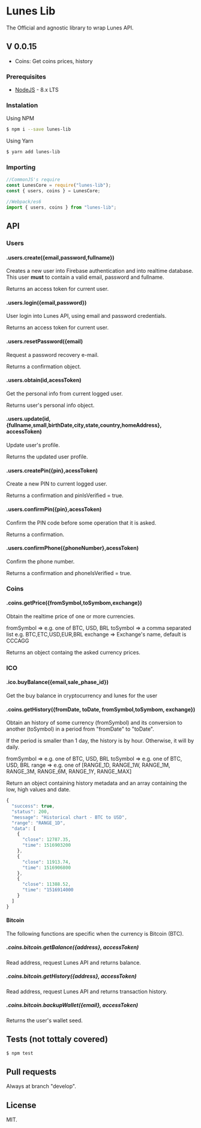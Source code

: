 # Lunes Lib

The Official and agnostic library to wrap Lunes API.

## V 0.0.15

* Coins: Get coins prices, history

### Prerequisites

* [NodeJS](http://nodejs.org) - 8.x LTS

### Instalation

Using NPM

```sh
$ npm i --save lunes-lib
```

Using Yarn

```sh
$ yarn add lunes-lib
```

### Importing

```javascript
//CommonJS's require
const LunesCore = require("lunes-lib");
const { users, coins } = LunesCore;

//Webpack/es6
import { users, coins } from "lunes-lib";
```

## API

### Users

#### .users.create({email,password,fullname})

Creates a new user into Firebase authentication and into realtime database. This user **must** to contain a valid email, password and fullname.

Returns an access token for current user.

#### .users.login({email,password})

User login into Lunes API, using email and password credentials.

Returns an access token for current user.

#### .users.resetPassword({email)

Request a password recovery e-mail.

Returns a confirmation object.

#### .users.obtain(id,acessToken)

Get the personal info from current logged user.

Returns user's personal info object.

#### .users.update(id, {fullname,small,birthDate,city,state,country,homeAddress}, accessToken)

Update user's profile.

Returns the updated user profile.

#### .users.createPin({pin},acessToken)

Create a new PIN to current logged user.

Returns a confirmation and pinIsVerified = true.

#### .users.confirmPin({pin},acessToken)

Confirm the PIN code before some operation that it is asked.

Returns a confirmation.

#### .users.confirmPhone({phoneNumber},acessToken)

Confirm the phone number.

Returns a confirmation and phoneIsVerified = true.

### Coins

#### .coins.getPrice({fromSymbol,toSymbom,exchange})

Obtain the realtime price of one or more currencies.

fromSymbol => e.g. one of BTC, USD, BRL
toSymbol => a comma separated list e.g. BTC,ETC,USD,EUR,BRL
exchange => Exchange's name, default is CCCAGG

Returns an object containg the asked currency prices.


### ICO

#### .ico.buyBalance({email,sale_phase_id})

Get the buy balance in cryptocurrency and lunes for the user 



#### .coins.getHistory({fromDate, toDate, fromSymbol,toSymbom, exchange})

Obtain an history of some currency (fromSymbol) and its conversion to another (toSymbol) in a period from "fromDate" to "toDate".

If the period is smaller than 1 day, the history is by hour. Otherwise, it will by daily.

fromSymbol => e.g. one of BTC, USD, BRL
toSymbol => e.g. one of BTC, USD, BRL
range => e.g. one of [RANGE_1D, RANGE_1W, RANGE_1M, RANGE_3M, RANGE_6M, RANGE_1Y, RANGE_MAX]

Return an object containing history metadata and an array containing the low, high values and date.

```javascript
{
  "success": true,
  "status": 200,
  "message": "Historical chart - BTC to USD",
  "range": "RANGE_1D",
  "data": [
    {
      "close": 12787.35,
      "time": 1516903200
    },
    {
      "close": 11913.74,
      "time": 1516906800
    },
    {
      "close": 11388.52,
      "time": "1516914000
    }
  ]
}
```

#### Bitcoin

The following functions are specific when the currency is Bitcoin (BTC).

##### .coins.bitcoin.getBalance({address}, accessToken)

Read address, request Lunes API and returns balance.

##### .coins.bitcoin.getHistory({address}, accessToken)

Read address, request Lunes API and returns transaction history.

##### .coins.bitcoin.backupWallet({email}, accessToken)

Returns the user's wallet seed.

## Tests (not tottaly covered)

```sh
$ npm test
```
## Pull requests

Always at branch "develop".

## License

MIT.
